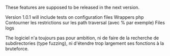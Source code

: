 These features are supposed to be released in the next version. 

Version 1.0.1 will include tests on configuration files
Wrappers php 
Contourner les restrictions sur les path traversal (avec % par exemple) 
Files logs 

The logiciel n'a toujours pas pour ambition, ni de faire de la recherche de subdirectories (type fuzzing), ni d'étendre trop largement ses fonctions à la bruteforce. 

